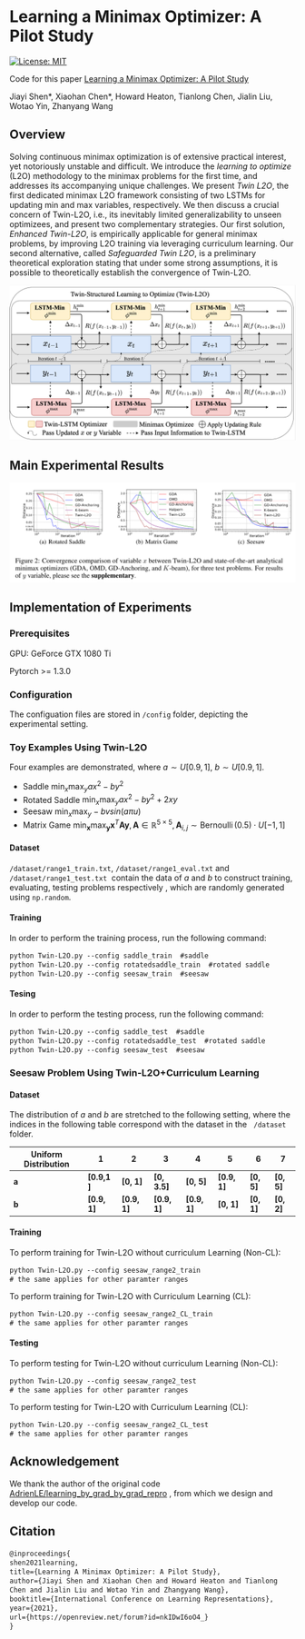 # Learning a Minimax Optimizer: A Pilot Study

[![License: MIT](https://img.shields.io/badge/License-MIT-green.svg)](https://opensource.org/licenses/MIT)

Code for this paper [Learning a Minimax Optimizer: A Pilot Study](https://openreview.net/forum?id=nkIDwI6oO4_)

Jiayi Shen\*, Xiaohan Chen\*, Howard Heaton, Tianlong Chen, Jialin Liu, Wotao Yin, Zhanyang Wang

## Overview

Solving continuous minimax optimization is of extensive practical interest, yet notoriously unstable and difficult. We introduce the *learning to optimize* (L2O) methodology to the minimax problems for the first time, and addresses its accompanying unique challenges. We present *Twin L2O*, the first dedicated minimax L2O framework consisting of two LSTMs for updating min and max variables, respectively.  We then discuss a crucial concern of Twin-L2O, i.e., its inevitably limited generalizability to unseen optimizees, and present two complementary strategies. Our first solution, *Enhanced Twin-L2O*, is empirically applicable for general minimax problems, by improving L2O training via leveraging curriculum learning. Our second alternative, called *Safeguarded Twin L2O*, is a preliminary theoretical exploration stating that under some strong assumptions, it is possible to theoretically establish the convergence of Twin-L2O. 

![minimax](img/minimax.png)

## Main Experimental Results

![results](img/results1.png)

## Implementation of Experiments

### Prerequisites

GPU: GeForce GTX 1080 Ti

Pytorch >= 1.3.0

### Configuration

The configuation files are stored in `/config` folder, depicting the experimental setting.

### Toy Examples Using Twin-L2O

Four examples are demonstrated, where $a \sim U[0.9,1]$, $b \sim U[0.9,1]$.

- Saddle $\min _{x} \max _{y} ax^2-by^2$
- Rotated Saddle  $\min _{x} \max _{y} ax^2-by^2+2xy$
- Seesaw  $\min _{x} \max _{y} -bvsin(a \pi u)$
- Matrix Game $\min _{\mathbf{x}} \max _{\mathbf{y}} \mathbf{x}^{T} \mathbf{A} \mathbf{y}, \mathbf{A} \in \mathbb{R}^{5 \times 5}, \mathbf{A}_{i, j} \sim \operatorname{Bernoulli}(0.5) \cdot U[-1,1]$

#### Dataset

`/dataset/range1_train.txt`, `/dataset/range1_eval.txt` and `/dataset/range1_test.txt`  contain the data of $a$  and $b$  to construct training, evaluating, testing problems respectively , which are randomly generated using `np.random`. 

#### Training

In order to perform the training process, run the following command:

```shell
python Twin-L2O.py --config saddle_train  #saddle
python Twin-L2O.py --config rotatedsaddle_train  #rotated saddle
python Twin-L2O.py --config seesaw_train  #seesaw
```

#### Tesing

In order to perform the testing process, run the following command:

```shell
python Twin-L2O.py --config saddle_test  #saddle
python Twin-L2O.py --config rotatedsaddle_test  #rotated saddle
python Twin-L2O.py --config seesaw_test  #seesaw
```

### Seesaw Problem Using Twin-L2O+Curriculum Learning

#### Dataset

The distribution of $a$ and $b$ are stretched to the following setting, where the indices in the following table correspond with the dataset in the   `/dataset` folder.

| Uniform Distribution | 1            | 2            | 3            | 4            | 5            | 6          | 7          |
| -------------------- | ------------ | ------------ | ------------ | ------------ | ------------ | ---------- | ---------- |
| **a**                | **[0.9,1 ]** | **[0, 1]**   | **[0, 3.5]** | **[0, 5]**   | **[0.9, 1]** | **[0, 5]** | **[0, 5]** |
| **b**                | **[0.9, 1]** | **[0.9, 1]** | **[0.9, 1]** | **[0.9, 1]** | **[0, 1]**   | **[0, 1]** | **[0, 2]** |

#### Training

To perform training for Twin-L2O without curriculum Learning (Non-CL):

```shell
python Twin-L2O.py --config seesaw_range2_train 
# the same applies for other paramter ranges
```

To perform training for Twin-L2O with Curriculum Learning (CL): 

```shell
python Twin-L2O.py --config seesaw_range2_CL_train 
# the same applies for other paramter ranges
```

#### Testing

To perform testing for Twin-L2O without curriculum Learning (Non-CL):

```shell
python Twin-L2O.py --config seesaw_range2_test 
# the same applies for other paramter ranges
```

To perform testing for Twin-L2O with Curriculum Learning (CL):

```shell
python Twin-L2O.py --config seesaw_range2_CL_test 
# the same applies for other paramter ranges
```

## Acknowledgement

We thank the author of the original code [AdrienLE/learning_by_grad_by_grad_repro](https://github.com/AdrienLE/learning_by_grad_by_grad_repro) , from which we design and develop our code.

## Citation

```
@inproceedings{
shen2021learning,
title={Learning A Minimax Optimizer: A Pilot Study},
author={Jiayi Shen and Xiaohan Chen and Howard Heaton and Tianlong Chen and Jialin Liu and Wotao Yin and Zhangyang Wang},
booktitle={International Conference on Learning Representations},
year={2021},
url={https://openreview.net/forum?id=nkIDwI6oO4_}
}
```


